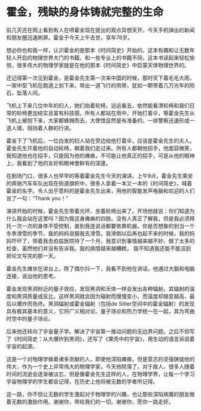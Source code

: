 # 霍金，残缺的身体铸就完整的生命

前几天还在网上看到有人在喷霍金现在提出的观点异想天开，今天手机弹出的新闻和朋友圈迅速刷屏。霍金于今天上午去世，享年76岁。

想必你也和我一样，认识霍金的是那本《时间简史》开始的，这本有趣和让无数年轻人开启的物理世界大门的书籍。和一些专业上的书籍不同，这本书读起来轻松愉悦，很多伟大的物理学家就是在他的那本《时间简史》中启蒙天体物理世界的。

还记得第一次见到霍金，是霍金先生第一次来中国的时候，那时天下着毛毛大雨，一架中型飞机在跑道上划下来，带出一道飞行的雨带，犹如一颗带着几万光年的陨石，坠落人间。

飞机上下来几位中年的妇人，她们抬着轮椅，远远看去，依然能看清轮椅和我们日常的轮椅更加结实且富有科技感。所有人都站在雨中，开始打着伞，等霍金先生从飞机上被抱下来，大家都蜂拥而去，大使馆显然是有准备的，一排警察迅速形成一道人墙，阻挡着人群的行进。

霍金下了飞机后，一位白发的妇人站在旁边给他打着伞，应该是霍金先生的夫人。霍金先生开着他的自动轮椅，朝着我们走过来。所有人都朝他招手，他面容微笑，我知道他也在招手，只是因为他的瘫痪，不可能让他真正的招手，可是从他的眼神上，我看到了他的友好和眼神里鲜有的深邃。


在剧场门口，很多人也早早的等着霍金先生今天的演讲。上午9点，霍金先生乘坐的奔驰汽车车队出现在街道旗帜中，很多人拿着一本又一本的《时间简史》，喊着霍金的名字。令人出乎意料的是霍金先生出来，用他的智能发声电脑和欢迎的人们说了一句：“Thank you！”

演讲开始的时候，霍金先生带着光环、坐着轮椅出来了。开场他就说：你们知道为什么我会站在这里吗？因为我这身瘫痪的四肢。没有人真正了解我，但是我必须拜托一次一次的身体不受控制，直到我连说话都要依靠机器。你是否想象的到当一个冬季滑雪的季节，我的妈妈说服我去滑雪。我滑倒以后再也起不来的时候，我的妈妈吓坏了，带着我去伯兹医院待了一个月，我意识到事情越来越不妙，做了太多的检查，虽然他们并没有告诉我。我的病情越来越糟糕， 我不知道我还能不能活到把论文写完的那一天。

霍金先生瘫坐在讲台上，除了偶尔抖一下，我看不到他在讲话，他通过大脑和电脑连接，说出他的思考。

霍金发现黑洞附近的量子效应，发现黑洞和天体一样会发出各种辐射。其辐射的温度和黑洞质量成反比，这样黑洞就会因为辐射而慢慢变小，而温度却越变越高，最后以爆炸而告终。黑洞辐射或霍金辐射（包括de Sitter空间中的霍金辐射）的发现具有极其基本的意义，它将广义相对论、量子场论和热力学统一在一起，其为弯曲时空中的量子场论。

后来他还转向了宇宙量子学。解决了宇宙第一推动问题的无边界问题。之后不但写了《时间简史：从大爆炸到黑洞》，还写了《果壳中的宇宙》，用生动的语言诉说着宇宙的起源。

这是一个对物理学做着诸多贡献的人，即使他深陷瘫痪，但是意志的坚强铸就他的伟大，作为一个史上非常伟大的物理学家，今天他陨落了。对于故人，很多人随着时间的流逝会逐渐被淡忘，但是像霍金先生这样的人，在物理学界，让每一个学习宇宙物理学的学生都会记得，在历史上他将被无数的学者所记得。

这一路，你不但让无数的学生激起对于物理学的兴趣，也让那些深陷病魔的朋友做着无数的激励作用。谢谢你，带给我们的一切。谢谢你，愿你一路走好。
